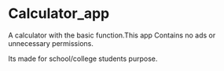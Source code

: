 # Calculator_app

A calculator with the basic function.This app Contains no ads or unnecessary permissions.

Its made for school/college students purpose.
